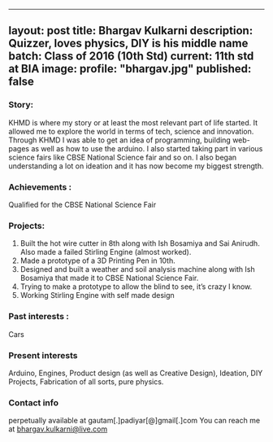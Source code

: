 ---
layout: post
title: Bhargav Kulkarni
description: Quizzer, loves physics, DIY is his  middle name 
batch: Class of 2016 (10th Std)
current: 11th std at BIA
image: 
    profile: "bhargav.jpg"
published: false
--
### Story: 

KHMD is where my story or at least the most relevant part of life started. It allowed me to explore the world in terms of tech, science and innovation. Through KHMD I was able to get an idea of programming, building web-pages as well as how to use the arduino. I also started taking part in various science fairs like CBSE National Science fair and so on. I also began understanding a lot on ideation and it has now become my biggest strength. 

### Achievements : 

Qualified for the CBSE National Science Fair 


### Projects: 

1. Built the hot wire cutter in 8th along with Ish Bosamiya and Sai Anirudh. Also made a failed Stirling Engine (almost worked).
2. Made a prototype of a 3D Printing Pen in 10th.
3. Designed and built a weather and soil analysis machine along with Ish Bosamiya that made it to CBSE National Science Fair.
4. Trying to make a prototype to allow the blind to see, it’s crazy I know.
5. Working Stirling Engine with self made design


### Past interests : 

Cars

### Present interests

Arduino, Engines, Product design (as well as Creative Design), Ideation,  DIY Projects, Fabrication of all sorts, pure physics.

### Contact info

perpetually available at gautam[.]padiyar[@]gmail[.]com
You can reach me at bhargav.kulkarni@live.com 

